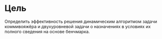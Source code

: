  # Цель

Определить эффективность решения динамическим алгоритмом задачи коммивояжёра и двухуровневой задачи о назначениях в условиях их полного сведения на основе бенчмарка.
